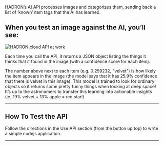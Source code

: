 HADRON’s AI API processes images and categorizes them, sending back a list of ‘known’ item tags that the AI has learned. 

## When you test an image against the AI, you’ll see:

![HADRON.cloud API at work](http://storage.googleapis.com/apimarket-contest-2018-07-1-data/BountyDesc.jpg "HADRON.cloud API at work")

Each time you call the API, it returns a JSON object listing the things it thinks that it found in the image (with a confidence score for each item).

The number above next to each item (e.g. 0.259232, "velvet") is how likely the item appears in the image (the model says that it has 25.9% confidence that there is velvet in this image). This model is trained to look for ordinary objects so it returns some pretty funny things when looking at deep space! It’s up to the astronomers to transfer this learning into actionable insights (ie. 19% velvet + 13% apple = red star!)

---

## How To Test the API

Follow the directions in the Use API section (from the button up top) to write a simple nodejs application.

---


